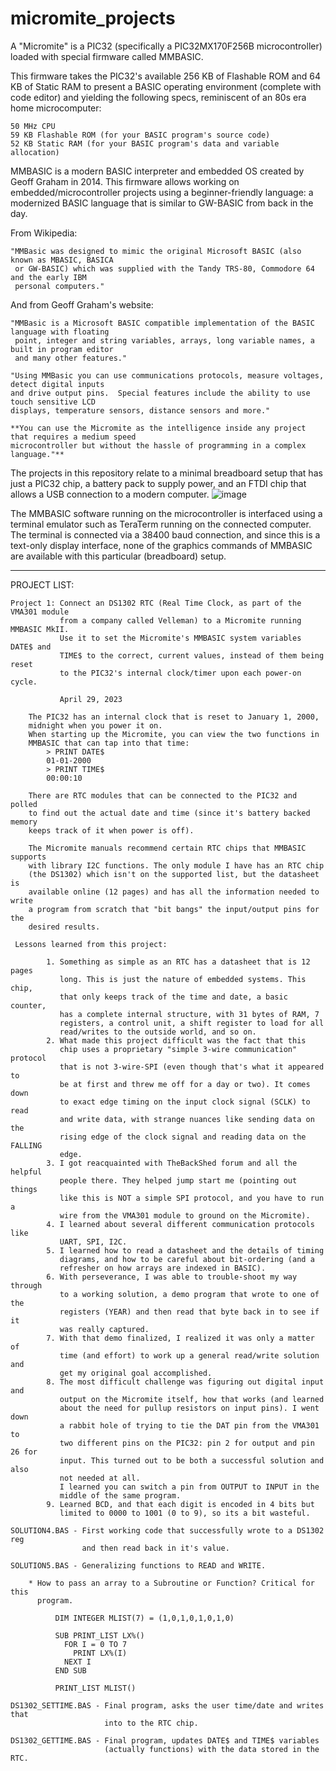 # micromite_projects
A "Micromite" is a PIC32 (specifically a PIC32MX170F256B microcontroller) loaded with special firmware called MMBASIC. 

This firmware takes the PIC32's available 256 KB of Flashable ROM and 64 KB of Static RAM to present a BASIC operating environment (complete with code editor) and yielding the following specs, reminiscent of an 80s era home microcomputer:

    50 MHz CPU
    59 KB Flashable ROM (for your BASIC program's source code)
    52 KB Static RAM (for your BASIC program's data and variable allocation)

MMBASIC is a modern BASIC interpreter and embedded OS created by Geoff Graham in 2014. This firmware allows working on embedded/microcontroller projects using a beginner-friendly language: a modernized BASIC language that is similar to GW-BASIC from back in the day. 

From Wikipedia: 

    "MMBasic was designed to mimic the original Microsoft BASIC (also known as MBASIC, BASICA 
     or GW-BASIC) which was supplied with the Tandy TRS-80, Commodore 64 and the early IBM 
     personal computers."  

And from Geoff Graham's website: 

    "MMBasic is a Microsoft BASIC compatible implementation of the BASIC language with floating 
     point, integer and string variables, arrays, long variable names, a built in program editor 
     and many other features." 

    "Using MMBasic you can use communications protocols, measure voltages, detect digital inputs 
    and drive output pins.  Special features include the ability to use touch sensitive LCD 
    displays, temperature sensors, distance sensors and more."

    **You can use the Micromite as the intelligence inside any project that requires a medium speed 
    microcontroller but without the hassle of programming in a complex language."** 

The projects in this repository relate to a minimal breadboard setup that has just a PIC32 chip, a battery pack to supply power, and an FTDI chip that allows a USB connection to a modern computer. ![image](https://github.com/dvanaria/micromite_projects/assets/14303838/2ea1959f-071b-4436-a6c3-5d56a6057c80)

The MMBASIC software running on the microcontroller is interfaced using a terminal emulator such as TeraTerm running on the connected computer. The terminal is connected via a 38400 baud connection, and since this is a text-only display interface, none of the graphics commands of MMBASIC are available with this particular (breadboard) setup.

**********************   
PROJECT LIST:

    Project 1: Connect an DS1302 RTC (Real Time Clock, as part of the VMA301 module
               from a company called Velleman) to a Micromite running MMBASIC MkII.
               Use it to set the Micromite's MMBASIC system variables DATE$ and 
               TIME$ to the correct, current values, instead of them being reset
               to the PIC32's internal clock/timer upon each power-on cycle.

               April 29, 2023

        The PIC32 has an internal clock that is reset to January 1, 2000,
        midnight when you power it on. 
        When starting up the Micromite, you can view the two functions in 
        MMBASIC that can tap into that time:
            > PRINT DATE$
            01-01-2000
            > PRINT TIME$
            00:00:10

        There are RTC modules that can be connected to the PIC32 and polled
        to find out the actual date and time (since it's battery backed memory
        keeps track of it when power is off). 

        The Micromite manuals recommend certain RTC chips that MMBASIC supports
        with library I2C functions. The only module I have has an RTC chip
        (the DS1302) which isn't on the supported list, but the datasheet is
        available online (12 pages) and has all the information needed to write
        a program from scratch that "bit bangs" the input/output pins for the
        desired results.

     Lessons learned from this project:

            1. Something as simple as an RTC has a datasheet that is 12 pages
               long. This is just the nature of embedded systems. This chip,
               that only keeps track of the time and date, a basic counter,
               has a complete internal structure, with 31 bytes of RAM, 7 
               registers, a control unit, a shift register to load for all
               read/writes to the outside world, and so on. 
            2. What made this project difficult was the fact that this
               chip uses a proprietary "simple 3-wire communication" protocol
               that is not 3-wire-SPI (even though that's what it appeared to
               be at first and threw me off for a day or two). It comes down
               to exact edge timing on the input clock signal (SCLK) to read
               and write data, with strange nuances like sending data on the
               rising edge of the clock signal and reading data on the FALLING
               edge.
            3. I got reacquainted with TheBackShed forum and all the helpful
               people there. They helped jump start me (pointing out things 
               like this is NOT a simple SPI protocol, and you have to run a
               wire from the VMA301 module to ground on the Micromite).
            4. I learned about several different communication protocols like
               UART, SPI, I2C.
            5. I learned how to read a datasheet and the details of timing
               diagrams, and how to be careful about bit-ordering (and a 
               refresher on how arrays are indexed in BASIC).
            6. With perseverance, I was able to trouble-shoot my way through
               to a working solution, a demo program that wrote to one of the
               registers (YEAR) and then read that byte back in to see if it
               was really captured.
            7. With that demo finalized, I realized it was only a matter of
               time (and effort) to work up a general read/write solution and
               get my original goal accomplished. 
            8. The most difficult challenge was figuring out digital input and
               output on the Micromite itself, how that works (and learned 
               about the need for pullup resistors on input pins). I went down 
               a rabbit hole of trying to tie the DAT pin from the VMA301 to 
               two different pins on the PIC32: pin 2 for output and pin 26 for 
               input. This turned out to be both a successful solution and also 
               not needed at all.
               I learned you can switch a pin from OUTPUT to INPUT in the 
               middle of the same program.
            9. Learned BCD, and that each digit is encoded in 4 bits but 
               limited to 0000 to 1001 (0 to 9), so its a bit wasteful.

    SOLUTION4.BAS - First working code that successfully wrote to a DS1302 reg
                    and then read back in it's value.

    SOLUTION5.BAS - Generalizing functions to READ and WRITE.

        * How to pass an array to a Subroutine or Function? Critical for this
          program.

              DIM INTEGER MLIST(7) = (1,0,1,0,1,0,1,0)
 
              SUB PRINT_LIST LX%()
                FOR I = 0 TO 7
                  PRINT LX%(I)
                NEXT I
              END SUB

              PRINT_LIST MLIST()

    DS1302_SETTIME.BAS - Final program, asks the user time/date and writes that
                         into to the RTC chip.

    DS1302_GETTIME.BAS - Final program, updates DATE$ and TIME$ variables
                         (actually functions) with the data stored in the RTC.
